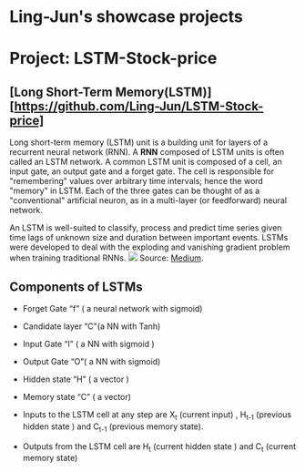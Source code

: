 # Ling-Jun's showcase projects

# Project: LSTM-Stock-price

## [Long Short-Term Memory(LSTM)][https://github.com/Ling-Jun/LSTM-Stock-price]
Long short-term memory (LSTM) unit is a building unit for layers of a recurrent neural network (RNN). A **RNN** composed of LSTM units is often called an LSTM network. A common LSTM unit is composed of a cell, an input gate, an output gate and a forget gate. The cell is responsible for "remembering" values over arbitrary time intervals; hence the word "memory" in LSTM. Each of the three gates can be thought of as a "conventional" artificial neuron, as in a multi-layer (or feedforward) neural network.

An LSTM is well-suited to classify, process and predict time series given time lags of unknown size and duration between important events. LSTMs were developed to deal with the exploding and vanishing gradient problem when training traditional RNNs.
<img src="https://cdn-images-1.medium.com/max/1600/0*LyfY3Mow9eCYlj7o.">
Source: [Medium](https://codeburst.io/generating-text-using-an-lstm-network-no-libraries-2dff88a3968). <br>


## Components of LSTMs
* Forget Gate “f” ( a neural network with sigmoid)
* Candidate layer “C"(a NN with Tanh)
* Input Gate “I” ( a NN with sigmoid )
* Output Gate “O”( a NN with sigmoid)
* Hidden state “H” ( a vector )
* Memory state “C” ( a vector)

* Inputs to the LSTM cell at any step are X<sub>t</sub> (current input) , H<sub>t-1</sub> (previous hidden state ) and C<sub>t-1</sub> (previous memory state).  
* Outputs from the LSTM cell are H<sub>t</sub> (current hidden state ) and C<sub>t</sub> (current memory state)
